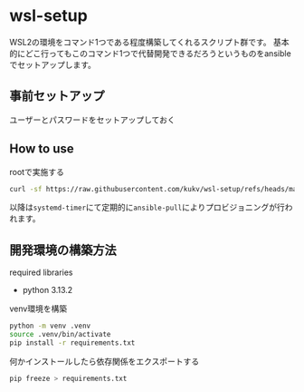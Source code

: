 # wsl-setup

WSL2の環境をコマンド1つである程度構築してくれるスクリプト群です。
基本的にどこ行ってもこのコマンド1つで代替開発できるだろうというものをansibleでセットアップします。

## 事前セットアップ

ユーザーとパスワードをセットアップしておく

## How to use

rootで実施する

```bash
curl -sf https://raw.githubusercontent.com/kukv/wsl-setup/refs/heads/main/init.sh | bash -s -- --user <開発で利用するユーザー> --timer <プロビジョニングを行う頻度>
```

以降は`systemd-timer`にて定期的に`ansible-pull`によりプロビジョニングが行われます。

## 開発環境の構築方法

required libraries

- python 3.13.2

venv環境を構築
```bash
python -m venv .venv
source .venv/bin/activate
pip install -r requirements.txt
```

何かインストールしたら依存関係をエクスポートする
```bash
pip freeze > requirements.txt
```
